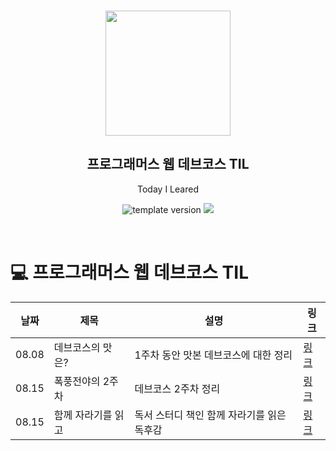<br/>

<p align="middle" >
  <img width="200px;" src="./src/images/prgms-logo.png"/>
</p>
<h2 align="middle">프로그래머스 웹 데브코스 TIL</h2>
<p align="middle">Today I Leared</p>
<p align="middle">
  <img src="https://img.shields.io/badge/version-1.0.0-blue?style=flat-square" alt="template version"/>
  <img src="https://img.shields.io/badge/language-md-md.svg?style=flat-square"/>
</p>

<p align="middle">
  <!-- <a href="#">☕ 블로그 링크</a> -->  
</p>
<br/>

# 💻 프로그래머스 웹 데브코스 TIL

| 날짜  | 제목               | 설명                                       | 링크                                       |
| ----- | ------------------ | ------------------------------------------ | ------------------------------------------ |
| 08.08 | 데브코스의 맛은?   | 1주차 동안 맛본 데브코스에 대한 정리       | [링크](https://pingpongdev.tistory.com/8)  |
| 08.15 | 폭풍전야의 2주차   | 데브코스 2주차 정리                        | [링크](https://pingpongdev.tistory.com/12) |
| 08.15 | 함께 자라기를 읽고 | 독서 스터디 책인 함께 자라기를 읽은 독후감 | [링크](https://pingpongdev.tistory.com/9)  |

